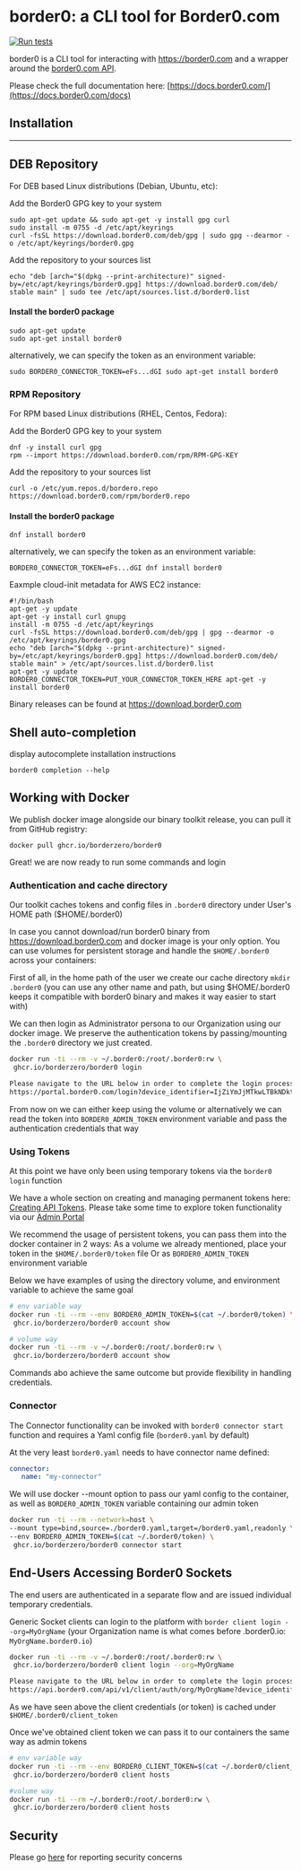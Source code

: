 border0: a CLI tool for Border0.com
===================================================

[![Run tests](https://github.com/borderzero/border0-cli/actions/workflows/run_tests.yml/badge.svg)](https://github.com/borderzero/border0-cli/actions/workflows/run_tests.yml)

border0 is a CLI tool for interacting with https://border0.com and a wrapper around the [border0.com API](https://api.border0.com/).

Please check the full documentation here: [https://docs.border0.com/](https://docs.border0.com/docs)

## Installation
--------------------
## DEB Repository
For DEB based Linux distributions (Debian, Ubuntu, etc):

Add the Border0 GPG key to your system
```
sudo apt-get update && sudo apt-get -y install gpg curl
sudo install -m 0755 -d /etc/apt/keyrings
curl -fsSL https://download.border0.com/deb/gpg | sudo gpg --dearmor -o /etc/apt/keyrings/border0.gpg
```
Add the repository to your sources list
```
echo "deb [arch="$(dpkg --print-architecture)" signed-by=/etc/apt/keyrings/border0.gpg] https://download.border0.com/deb/ stable main" | sudo tee /etc/apt/sources.list.d/border0.list
```
#### Install the border0 package
```
sudo apt-get update
sudo apt-get install border0
```
alternatively, we can specify the token as an environment variable:
```
sudo BORDER0_CONNECTOR_TOKEN=eFs...dGI sudo apt-get install border0
```

### RPM Repository
For RPM based Linux distributions (RHEL, Centos, Fedora):

Add the Border0 GPG key to your system
```
dnf -y install curl gpg
rpm --import https://download.border0.com/rpm/RPM-GPG-KEY
```
Add the repository to your sources list
```
curl -o /etc/yum.repos.d/bordero.repo https://download.border0.com/rpm/border0.repo
```

#### Install the border0 package
```
dnf install border0
```
alternatively, we can specify the token as an environment variable:
```
BORDER0_CONNECTOR_TOKEN=eFs...dGI dnf install border0
```

Eaxmple cloud-init metadata for AWS EC2 instance:
```
#!/bin/bash
apt-get -y update
apt-get -y install curl gnupg
install -m 0755 -d /etc/apt/keyrings
curl -fsSL https://download.border0.com/deb/gpg | gpg --dearmor -o /etc/apt/keyrings/border0.gpg
echo "deb [arch="$(dpkg --print-architecture)" signed-by=/etc/apt/keyrings/border0.gpg] https://download.border0.com/deb/ stable main" > /etc/apt/sources.list.d/border0.list
apt-get -y update
BORDER0_CONNECTOR_TOKEN=PUT_YOUR_CONNECTOR_TOKEN_HERE apt-get -y install border0 

```

Binary releases can be found at https://download.border0.com


Shell auto-completion
--------------------
display autocomplete installation instructions
```shell
border0 completion --help
```
Working with Docker
--------------------
We publish docker image alongside our binary toolkit release, you can pull it from GitHub registry:
```shell
docker pull ghcr.io/borderzero/border0
```
Great! we are now ready to run some commands and login

### Authentication and cache directory
Our toolkit caches tokens and config files in `.border0` directory under User's HOME path ($HOME/.border0)

In case you cannot download/run border0 binary from https://download.border0.com and docker image is your only option. You can use volumes for persistent storage and handle the `$HOME/.border0` across your containers:

First of all, in the home path of the user we create our cache directory ``mkdir .border0`` (you can use any other name and path, but using $HOME/.border0 keeps it compatible with border0 binary and makes it way easier to start with)

We can then login as Administrator persona to our Organization using our docker image. We preserve the authentication tokens by passing/mounting the `.border0` directory we just created.
```bash
docker run -ti --rm -v ~/.border0:/root/.border0:rw \
 ghcr.io/borderzero/border0 login

Please navigate to the URL below in order to complete the login process:
https://portal.border0.com/login?device_identifier=IjZiYmJjMTkwLTBkNDktNGNmYi05NzMyLWZhY2FjMDM5NDVjYiI.ZxIdzE.61HPzXmOuH7ezyLQlG3RuFAMQS0

```
From now on we can either keep using the volume or alternatively we can read the token into `BORDER0_ADMIN_TOKEN` environment variable and pass the authentication credentials that way

### Using Tokens
At this point we have only been using temporary tokens via the ``border0 login`` function

We have a whole section on creating and managing permanent tokens here: [Creating API Tokens](https://docs.border0.com/docs/creating-access-token). Please take some time to explore token functionality via our [Admin Portal](https://portal.border0.com/organizations/current?tab=tokens)

We recommend the usage of persistent tokens, you can pass them into the docker container in 2 ways:
As a volume we already mentioned, place your token in the `$HOME/.border0/token` file
Or as `BORDER0_ADMIN_TOKEN` environment variable

Below we have examples of using the directory volume, and environment variable to achieve the same goal
```bash
# env variable way
docker run -ti --rm --env BORDER0_ADMIN_TOKEN=$(cat ~/.border0/token) \
 ghcr.io/borderzero/border0 account show

# volume way
docker run -ti --rm -v ~/.border0:/root/.border0:rw \
 ghcr.io/borderzero/border0 account show

```
Commands abo achieve the same outcome but provide flexibility in handling credentials.
### Connector

The Connector functionality can be invoked with `border0 connector start` function and requires a Yaml config file (`border0.yaml` by default)

At the very least `border0.yaml` needs to have connector name defined:
```yaml
connector:
   name: "my-connector"
```

We will use docker --mount option to pass our yaml config to the container, as well as `BORDER0_ADMIN_TOKEN` variable containing our admin token
```bash
docker run -ti --rm --network=host \
--mount type=bind,source=./border0.yaml,target=/border0.yaml,readonly \
--env BORDER0_ADMIN_TOKEN=$(cat ~/.border0/token) \
 ghcr.io/borderzero/border0 connector start
```

## End-Users Accessing Border0 Sockets
The end users are authenticated in a separate flow and are issued individual temporary credentials.

Generic Socket clients can login to the platform with `border client login --org=MyOrgName` (your Organization name is what comes before .border0.io: `MyOrgName.border0.io`)

```bash
docker run -ti --rm -v ~/.border0:/root/.border0:rw \
 ghcr.io/borderzero/border0 client login --org=MyOrgName

Please navigate to the URL below in order to complete the login process:
https://api.border0.com/api/v1/client/auth/org/MyOrgName?device_identifier=IjI5MGQ0NjIxLTJlOGUtNGQ5MS1iNTcxLTNlYzJmZWI4OTQzOSI.Z4IsbB.3FgOaPbV3sXsqh3DqIplEMIBd4A
```
As we have seen above the client credentials (or token) is cached under `$HOME/.border0/client_token`

Once we've obtained client token we can pass it to our containers the same way as admin tokens
```bash
# env variable way
docker run -ti --rm --env BORDER0_CLIENT_TOKEN=$(cat ~/.border0/client_token) \
 ghcr.io/borderzero/border0 client hosts

#volume way
docker run -ti --rm ~/.border0:/root/.border0:rw \
 ghcr.io/borderzero/border0 client hosts

```

Security
--------------------
Please go [here](SECURITY.md) for reporting security concerns
